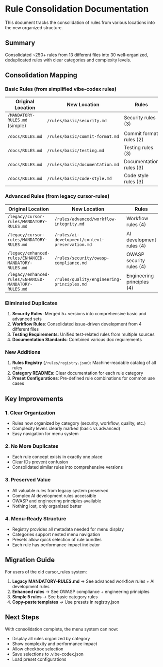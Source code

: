 # Rule Consolidation Documentation

This document tracks the consolidation of rules from various locations into the new organized structure.

## Summary

Consolidated ~250+ rules from 13 different files into 30 well-organized, deduplicated rules with clear categories and complexity levels.

## Consolidation Mapping

### Basic Rules (from simplified vibe-codex rules)

| Original Location | New Location | Rules |
|------------------|--------------|-------|
| `/MANDATORY-RULES.md` (simple) | `/rules/basic/security.md` | Security rules (3) |
| `/docs/RULES.md` | `/rules/basic/commit-format.md` | Commit format rules (2) |
| `/docs/RULES.md` | `/rules/basic/testing.md` | Testing rules (3) |
| `/docs/RULES.md` | `/rules/basic/documentation.md` | Documentation rules (3) |
| `/docs/RULES.md` | `/rules/basic/code-style.md` | Code style rules (3) |

### Advanced Rules (from legacy cursor-rules)

| Original Location | New Location | Rules |
|------------------|--------------|-------|
| `/legacy/cursor-rules/MANDATORY-RULES.md` | `/rules/advanced/workflow-integrity.md` | Workflow rules (4) |
| `/legacy/cursor-rules/MANDATORY-RULES.md` | `/rules/ai-development/context-preservation.md` | AI development rules (4) |
| `/legacy/enhanced-rules/ENHANCED-MANDATORY-RULES.md` | `/rules/security/owasp-compliance.md` | OWASP security rules (4) |
| `/legacy/enhanced-rules/ENHANCED-MANDATORY-RULES.md` | `/rules/quality/engineering-principles.md` | Engineering principles (4) |

### Eliminated Duplicates

1. **Security Rules**: Merged 5+ versions into comprehensive basic and advanced sets
2. **Workflow Rules**: Consolidated issue-driven development from 4 different files
3. **Testing Requirements**: Unified test-related rules from multiple sources
4. **Documentation Standards**: Combined various doc requirements

### New Additions

1. **Rules Registry** (`/rules/registry.json`): Machine-readable catalog of all rules
2. **Category READMEs**: Clear documentation for each rule category
3. **Preset Configurations**: Pre-defined rule combinations for common use cases

## Key Improvements

### 1. Clear Organization
- Rules now organized by category (security, workflow, quality, etc.)
- Complexity levels clearly marked (basic vs advanced)
- Easy navigation for menu system

### 2. No More Duplicates
- Each rule concept exists in exactly one place
- Clear IDs prevent confusion
- Consolidated similar rules into comprehensive versions

### 3. Preserved Value
- All valuable rules from legacy system preserved
- Complex AI development rules accessible
- OWASP and engineering principles available
- Nothing lost, only organized better

### 4. Menu-Ready Structure
- Registry provides all metadata needed for menu display
- Categories support nested menu navigation
- Presets allow quick selection of rule bundles
- Each rule has performance impact indicator

## Migration Guide

For users of the old cursor_rules system:

1. **Legacy MANDATORY-RULES.md** → See advanced workflow rules + AI development rules
2. **Enhanced rules** → See OWASP compliance + engineering principles
3. **Simple 5 rules** → See basic category rules
4. **Copy-paste templates** → Use presets in registry.json

## Next Steps

With consolidation complete, the menu system can now:
- Display all rules organized by category
- Show complexity and performance impact
- Allow checkbox selection
- Save selections to .vibe-codex.json
- Load preset configurations